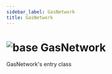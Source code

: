 ```yaml
---
sidebar_label: GasNetwork
title: GasNetwork
---
```


# <img src='/img/wiki/base.png' alt='base' data-tag='env-tag' /> GasNetwork
GasNetwork's entry class<br/>

